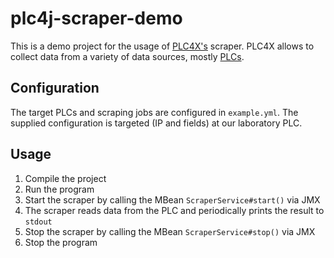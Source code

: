 # plc4j-scraper-demo
This is a demo project for the usage of
[PLC4X's](http://plc4x.apache.org/) scraper. PLC4X allows to
collect data from a variety of data sources, mostly
[PLCs](https://en.wikipedia.org/wiki/Programmable_logic_controller).

## Configuration
The target PLCs and scraping jobs are configured in `example.yml`.
The supplied configuration is targeted (IP and fields) at our
laboratory PLC.

## Usage
1. Compile the project
1. Run the program
1. Start the scraper by calling the MBean `ScraperService#start()`
via JMX
1. The scraper reads data from the PLC and periodically prints the
result to `stdout`
1. Stop the scraper by calling the MBean `ScraperService#stop()`
via JMX
1. Stop the program